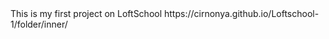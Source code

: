 <h>
This is my first project on LoftSchool
</h>
https://cirnonya.github.io/Loftschool-1/folder/inner/
